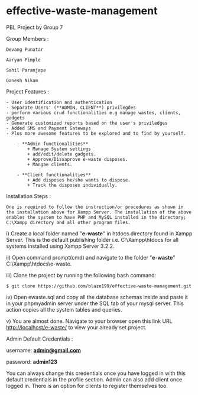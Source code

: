# effective-waste-management
PBL Project by Group 7

Group Members :
  
  	Devang Punatar
  
	Aaryan Pimple
  
	Sahil Paranjape
  
	Ganesh Nikam
	

Project Features :

	- User identification and authentication
	- Separate Users' (**ADMIN, CLIENT**) privilegdes
	- perform various crud functionalities e.g manage wastes, clients, gadgets
	- Generate customized reports based on the user's priviledges
	- Added SMS and Payment Gateways
	- Plus more awesome features to be explored and to find by yourself.	
	
		- **Admin functionalities**
			+ Manage System settings
			+ add/edit/delete gadgets.
			+ Approve/Dissaprove e-waste disposes.
			+ Mangae clients.
	
		- **Client functionalities**
			+ Add disposes he/she wants to dispose.
			+ Track the disposes individually.
			

Installation Steps :

	One is required to follow the instruction/or procedures as shown in the installation above for Xampp Server. The installation of the above enables the system to have PHP and MySQL installed in the directory; C:\Xampp directory and all other program files.

i)	Create a local folder named "**e-waste**" in htdocs directory found in Xampp Server. 	This is the default publishing folder i.e. C:\Xampp\htdocs for all systems installed using Xampp Server 3.2.2.

ii)	Open command prompt(cmd) and navigate to the folder "**e-waste**" C:\Xampp\htdocs\e-waste.

iii)	Clone the project by running the following bash command:

``` 
$ git clone https://github.com/blaze199/effective-waste-management.git
```

iv) Open ewaste.sql and copy all the database schemas inside and paste it in your phpmyadmin server under the SQL tab of your mysql server. This action copies all the system tables and queries.

v) You are almost done. Navigate to your browser open this link URL <http://localhost/e-waste/> to view your already set project.


Admin Default Credentials :

username: **admin@gmail.com**

password: **admin123**

You can always change this credentials once you have logged in with this default credentials in the profile section. Admin can also add client once logged in. There is an option for clients to register themselves too.
